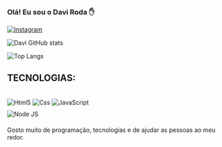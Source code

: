 ### Olá! Eu sou o Davi Roda ✋

[![Instagram](https://img.shields.io/badge/Instagram-E4405F?style=for-the-badge&logo=instagram&logoColor=white)](https://www.instagram.com/davim.alp/)

![Davi GitHub stats](https://github-readme-stats.vercel.app/api?username=daviroda&show_icons=true&theme=dracula)

![Top Langs](https://github-readme-stats.vercel.app/api/top-langs/?username=daviroda&langs_count=8)

## TECNOLOGIAS: 

<div style="display: inline-block"><br/>
<img align="center" alt="Html5" src="https://img.shields.io/badge/HTML-239120?style=for-the-badge&logo=html5&logoColor=white"/>
<img align="center" alt="Css" src="https://img.shields.io/badge/CSS-239120?&style=for-the-badge&logo=css3&logoColor=white"/>
<img align="center" alt="JavaScript" src="https://img.shields.io/badge/JavaScript-F7DF1E?style=for-the-badge&logo=javascript&logoColor=black"/></Br>
<div style="margin-top: 10px"> <img align="center" alt="Node JS" src="https://img.shields.io/badge/Node.js-43853D?style=for-the-badge&logo=node.js&logoColor=white"/> </div>
</div><br/>
<p style="margin-top: 20px">Gosto muito de programação, tecnologias e de ajudar as pessoas ao meu redor.</p>

